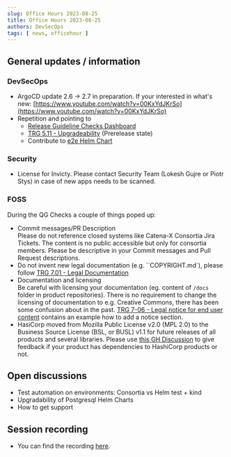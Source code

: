 ```yaml
---
slug: Office Hours 2023-08-25
title: Office Hours 2023-08-25
authors: DevSecOps
tags: [ news, officehour ]
---
```


## General updates / information

### DevSecOps

- ArgoCD update 2.6 → 2.7 in preparation. If your interested in what's new: [https://www.youtube.com/watch?v=00KxYdJKrSo](https://www.youtube.com/watch?v=00KxYdJKrSo)
- Repetition and pointing to
  - [Release Guideline Checks Dashboard](https://eclipse-tractusx.github.io/sig-release/)
  - [TRG 5.11 - Upgradeability](https://eclipse-tractusx.github.io/docs/release/trg-5/trg-5-11) (Prerelease state)
  - Contribute to [e2e Helm Chart](https://github.com/eclipse-tractusx/e2e-testing)

### Security

- License for Invicty. Please contact Security Team (Lokesh Gujre or Piotr Stys) in case of new apps needs to be
  scanned.

### FOSS

During the QG Checks a couple of things poped up:

- Commit messages/PR Description  
  Please do not reference closed systems like Catena-X Consortia Jira Tickets. The content is no public accessible but
  only for consortia members. Please be descriptive in your Commit messages and Pull Request descriptions.
- Do not invent new legal documentation (e.g. ``COPYRIGHT.md`), please
  follow [TRG 7.01 - Legal Documentation](https://eclipse-tractusx.github.io/docs/release/trg-7/trg-7-01)
- Documentation and licensing  
  Be careful with licensing your documentation (eg. content of `/docs` folder in product repositories). There is no
  requirement to change the licensing of documentation to e.g. Creative Commons, there has been some confusion about in
  the
  past. [TRG 7-06 - Legal notice for end user content](https://eclipse-tractusx.github.io/docs/release/trg-7/trg-7-06/)
  contains an example how to add a notice section.
- HasiCorp moved from Mozilla Public License v2.0 (MPL 2.0) to the Business Source License (BSL, or BUSL) v1.1 for
  future releases of all products and several libraries. Please
  use [this GH Discussion](https://github.com/eclipse-tractusx/sig-infra/discussions/233) to give feedback if your
  product has dependencies to HashiCorp products or not.

## Open discussions

- Test automation on environments: Consortia vs Helm test + kind
- Upgradability of Postgresql Helm Charts
- How to get support

## Session recording

- You can find the recording [here](https://bcgcatenax.sharepoint.com/:v:/r/sites/CommunitiesofPractises/Shared%20Documents/CX-CoP%20DevSecOps/Office_Hours_Regular_Recordings/20230824_DevSecOps-Office-Hour.mp4?csf=1&web=1&e=eFWQxO).
